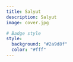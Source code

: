```yaml
---
title: Salyut
description: Salyut
image: cover.jpg

# Badge style
style:
  background: "#2a9d8f"
  color: "#fff"
---
```

